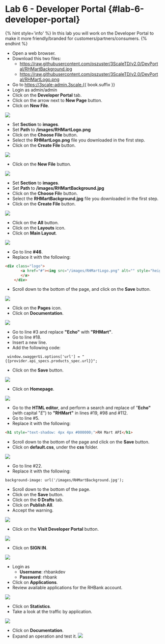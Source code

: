# Lab 6 - Developer Portal {#lab-6-developer-portal}

{% hint style='info' %}
In this lab you will work on the Developer Portal to make it more friendly/branded for customers/partners/consumers.
{% endhint %}

* Open a web browser.
* Download this two files:
    * https://raw.githubusercontent.com/pszuster/3ScaleTD/v2.0/DevPortal/RHMartBackground.jpg
    * https://raw.githubusercontent.com/pszuster/3ScaleTD/v2.0/DevPortal/RHMartLogo.png
* Go to https://3scale-admin.3scale.{{ book.suffix }}
* Login as admin/admin
* Click on the **Developer Portal** tab.
* Click on the arrow next to **New Page** button.
* Click on **New File**.

![](images/image20.png)

* Set **Section** to **images**.
* Set **Path** to **/images/RHMartLogo.png**
* Click on the **Choose File** button.
* Select the **RHMartLogo.png** file you downloaded in the first step.
* Click on the **Create File** button.

![](images/image13.png)

* Click on the **New File** button.

![](images/image119.png)

* Set **Section** to **images**.
* Set **Path** to **/images/RHMartBackground.jpg**
* Click on the **Choose Fil**e button.
* Select the **RHMartBackground.jpg** file you downloaded in the first step.
* Click on the **Create File** button.

![](images/image199.png)

* Click on the **All** button.
* Click on the **Layouts** icon.
* Click on **Main Layout**.

![](images/image99.png)

* Go to line **#46**.
* Replace it with the following:

```html
<div class="logo">
       <a href="#"><img src="/images/RHMartLogo.png" alt="" style="height:100px; width:150px;">
       </a>
    </div>
```

* Scroll down to the bottom of the page, and click on the **Save** button.

![](assets/Selection_352.png)

* Click on the **Pages** icon.
* Click on **Documentation**.

![](images/image151.png)

* Go to line #3 and replace **"Echo"** with **"RHMart"**.
* Go to line #18.
* Insert a new line.
* Add the following code:

```
 window.swaggerUi.options['url'] = "{{provider.api_specs.products_spec.url}}";
```

* Click on the **Save** button.

![](assets/Selection_351.png)

* Click on **Homepage**.

![](images/image11.png)

* Go to the **HTML editor**, and perform a search and replace of "**Echo"** (with capital "_E_") to **"RHMart"** in lines #19, #98 and #112.
* Go to line #5.
* Replace it with the following:

```html
<h1 style="text-shadow: 4px 4px #000000;">RH Mart API</h1>
```

* Scroll down to the bottom of the page and click on the **Save** button.
* Click on **default.css**, under the **css** folder.

![](images/image146.png)

* Go to line #22.
* Replace it with the following:


```
background-image: url('/images/RHMartBackground.jpg');
```

* Scroll down to the bottom of the page.
* Click on the **Save** button.
* Click on the **0 Drafts** tab.
* Click on **Publish All**.
* Accept the warning.

![](images/image193.png)

* Click on the **Visit Developer Portal** button.

![](assets/Selection_353.png)

* Click on **SIGN IN**.

![](images/image135.png)

* Login as
    * **Username**: rhbankdev
    * **Password**: rhbank
* Click on **Applications**.
* Review available applications for the RHBank account.

![](assets/Selection_354.png)

* Click on **Statistics**.
* Take a look at the traffic by application.

![](assets/Selection_356.png)

* Click on **Documentation**.
* Expand an operation and test it.
![](assets/Selection_355.png)
